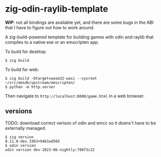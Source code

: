 # zig-odin-raylib-template

**WIP**: not all bindings are available yet, and there are some bugs in the ABI that I have to figure out how to work around.

A zig-build-powered template for building games with odin and raylib that compiles to a native exe or an emscripten app.

To build for desktop:

    $ zig build

To build for web:

    $ zig build -Dtarget=wasm32-wasi --sysroot ~/src/emsdk/upstream/emscripten/
    $ python -m http.server

Then navigate to `http://localhost:8000/game.html` in a web browser.

## versions

TODO: download correct verison of odin and emcc so it doens't have to be
externally managed.

```
$ zig version
0.11.0-dev.3363+9461ed503
$ odin version
odin version dev-2023-06-nightly:788f3c22
```
